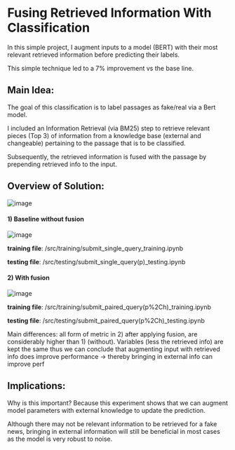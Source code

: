 # Fusing Retrieved Information With Classification
In this simple project, I augment inputs to a model (BERT) with their most relevant retrieved information before predicting their labels. 

This simple technique led to a 7% improvement vs the base line.

## Main Idea:
The goal of this classification is to label passages as fake/real via a Bert model.

I included an Information Retrieval (via BM25) step to retrieve relevant pieces (Top 3) of information from a knowledge base (external and changeable) pertaining to the passage that is to be classified.

Subsequently, the retrieved information is fused with the passage by prepending retrieved info to the input.
<br/>

## Overview of Solution:
![image](https://user-images.githubusercontent.com/54625060/170184988-c058e8ba-687c-40e4-9515-2f32c5881012.png) <br />

#### 1) Baseline without fusion
![image](https://user-images.githubusercontent.com/54625060/170638629-d9083dea-f623-4e59-9821-da4095d55d56.png)

<b>training file</b>: /src/training/submit_single_query_training.ipynb

<b>testing file</b>: /src/testing/submit_single_query(p)_testing.ipynb <br />
#### 2) With fusion
![image](https://user-images.githubusercontent.com/54625060/170638587-4f102fe5-c723-45df-b8f0-fc1c67faaec1.png)

<b>training file</b>: /src/training/submit_paired_query(p%2Ch)_training.ipynb

<b>testing file</b>: /src/testing/submit_paired_query(p%2Ch)_testing.ipynb

Main differences: all form of metric in 2) after applying fusion, are considerably higher than 1) (without).
Variables (less the retrieved info) are kept the same thus we can conclude that augmenting input with retrieved info does improve performance -> thereby bringing in external info can improve perf <br />

## Implications:
Why is this important? Because this experiment shows that we can augment model parameters with external knowledge to update the prediction. 

Although there may not be relevant information to be retrieved for a fake news, bringing in external information will still be beneficial in most cases as the model is very robust to noise.


